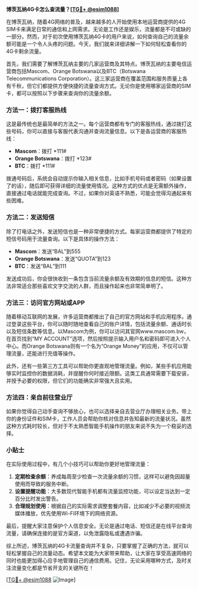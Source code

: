 **博茨瓦纳4G卡怎么查流量？[[TG💪+ @esim1088](https://t.me/s/esim1088)]**

在博茨瓦纳，随着4G网络的普及，越来越多的人开始使用本地运营商提供的4G SIM卡来满足日常的通信和上网需求。无论是工作还是娱乐，流量都是不可或缺的一部分。然而，对于初次使用博茨瓦纳4G卡的用户来说，如何查询自己的流量余额可能是一个令人头疼的问题。今天，我们就来详细讲解一下如何轻松查看你的4G卡剩余流量。

首先，我们需要了解博茨瓦纳主要的几家运营商及其特点。博茨瓦纳的主要电信运营商包括Mascom、Orange Botswana以及BTC（Botswana Telecommunications Corporation）。这三家运营商在覆盖范围和服务质量上各有千秋，但它们都提供方便快捷的流量查询方式。无论你是使用哪家运营商的SIM卡，都可以按照以下步骤来查询你的流量余额。

### 方法一：拨打客服热线

这是最传统也是最简单的方法之一。每个运营商都有专门的客服热线，通过拨打这些号码，你可以直接与客服代表沟通并查询流量信息。以下是各运营商的客服热线：

- **Mascom**：拨打 *111#
- **Orange Botswana**：拨打 *123#
- **BTC**：拨打 *111#

拨通号码后，系统会自动提示你输入相关信息，比如手机号码或者密码（如果设置了的话），随后即可获得详细的流量使用情况。这种方式的优点是无需额外操作，直接通过电话就能完成查询。不过，如果你对英语不熟悉，可能会觉得沟通起来有些困难。

### 方法二：发送短信

除了打电话之外，发送短信也是一种非常便捷的方式。每家运营商都提供了特定的短信号码用于流量查询。以下是具体的操作方法：

- **Mascom**：发送“BAL”到555
- **Orange Botswana**：发送“QUOTA”到123
- **BTC**：发送“BAL”到111

发送成功后，你会很快收到一条包含当前流量余额及有效期的信息的短信。这种方法非常适合那些喜欢文字交流的人群，而且操作起来也非常简单明了。

### 方法三：访问官方网站或APP

随着移动互联网的发展，许多运营商都推出了自己的官方网站和手机应用程序。通过登录这些平台，你可以随时随地查看自己的账户详情，包括流量余额、通话时长以及短信条数等信息。以Mascom为例，你可以访问其官网www.mascom.bw，在首页找到“MY ACCOUNT”选项，然后按照提示输入用户名和密码即可进入个人中心。而Orange Botswana则有一个名为“Orange Money”的应用，不仅可以管理流量，还能进行充值等操作。

此外，还有一些第三方工具可以帮助你更直观地管理流量。例如，某些手机应用能够实时监控你的数据消耗，并提醒你何时接近限额。这类工具通常需要下载安装，并授予必要的权限，但它们的功能确实非常强大且实用。

### 方法四：亲自前往营业厅

如果你觉得自己动手查询不够放心，也可以选择亲自去营业厅办理相关业务。带上你的身份证件和SIM卡，工作人员会帮助你核对信息并告知最新的流量状况。虽然这种方式耗时较长，但对于不太熟悉智能手机操作的朋友来说不失为一个稳妥的选择。

### 小贴士

在实际使用过程中，有几个小技巧可以帮助你更好地管理流量：

1. **定期检查余额**：养成每周至少检查一次流量余额的习惯，这样可以避免因超量使用而导致的服务中断。
2. **设置提醒功能**：大多数现代智能手机都有流量监控功能，可以设定当达到一定百分比时发出警告。
3. **合理规划使用**：根据自己的实际需求调整套餐内容，比如减少不必要的视频流媒体播放，优先使用Wi-Fi环境下的网络资源。

最后，提醒大家注意保护个人信息安全。无论是通过电话、短信还是在线平台查询流量，请确保连接的是官方渠道，以免泄露隐私或遭遇诈骗。

综上所述，博茨瓦纳的4G卡流量查询并不复杂，只要掌握了正确的方法，就可以轻松掌握自己的流量动态。希望本文能为大家带来帮助，让大家在享受高速网络的同时也能更加得心应手地管理自己的通信费用。记住，无论采用哪种方式，及时关注流量变化都是节省开支的关键所在！

[[TG💪+ @esim1088](https://t.me/s/esim1088) ![Image](https://i.postimg.cc/4NQfJmqS/Snipaste-2025-05-13-00-14-12.png)]